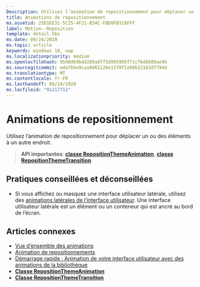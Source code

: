 ```yaml
---
Description: Utilisez l’animation de repositionnement pour déplacer un ou des éléments à un autre endroit.
title: Animations de repositionnement
ms.assetid: 25D1EE31-5C25-4F21-B34C-FBD8FB1C8FFF
label: Motion--Reposition
template: detail.hbs
ms.date: 09/24/2020
ms.topic: article
keywords: windows 10, uwp
ms.localizationpriority: medium
ms.openlocfilehash: 95d8d69bdd289a8ff5d995995f71cfbd8688ae9b
ms.sourcegitcommit: eda7bbe9caa9d61126e11f0f1a98b12183df794d
ms.translationtype: MT
ms.contentlocale: fr-FR
ms.lasthandoff: 09/24/2020
ms.locfileid: "91217712"
---
```

# <a name="reposition-animations"></a>Animations de repositionnement



Utilisez l’animation de repositionnement pour déplacer un ou des éléments à un autre endroit.

> **API importantes**: [**classe RepositionThemeAnimation**](/uwp/api/Windows.UI.Xaml.Media.Animation.RepositionThemeAnimation), [**classe RepositionThemeTransition**](/uwp/api/Windows.UI.Xaml.Media.Animation.RepositionThemeTransition)

## <a name="dos-and-donts"></a>Pratiques conseillées et déconseillées


-   Si vous affichez ou masquez une interface utilisateur latérale, utilisez des [animations latérales de l’interface utilisateur](motion-edgebased.md). Une interface utilisateur latérale est un élément ou un conteneur qui est ancré au bord de l’écran.


## <a name="related-articles"></a>Articles connexes

* [Vue d’ensemble des animations](./xaml-animation.md)
* [Animation de repositionnements](/previous-versions/windows/apps/jj649434(v=win.10))
* [Démarrage rapide : Animation de votre interface utilisateur avec des animations de la bibliothèque](/previous-versions/windows/apps/hh452703(v=win.10))
* [**Classe RepositionThemeAnimation**](/uwp/api/Windows.UI.Xaml.Media.Animation.RepositionThemeAnimation)
* [**Classe RepositionThemeTransition**](/uwp/api/Windows.UI.Xaml.Media.Animation.RepositionThemeTransition)


 

